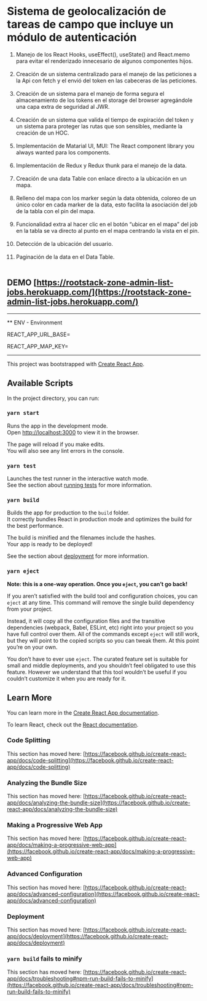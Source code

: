 # Sistema de geolocalización de tareas de campo que incluye un módulo de autenticación


1. Manejo de los React Hooks, useEffect(), useState() and React.memo para evitar el renderizado innecesario de algunos componentes hijos.
   </br></br>
2. Creación de un sistema centralizado para el manejo de las peticiones a la Api con fetch y el envió del token en las cabeceras de las peticiones.
   </br></br>
3. Creación de un sistema para el manejo de forma segura el almacenamiento de los tokens en el storage del browser agregándole una capa extra de seguridad al JWR.
   </br></br>
4. Creación de un sistema que valida el tiempo de expiración del token y un sistema para proteger las rutas que son sensibles, mediante la creación de un HOC.
   </br></br>
5. Implementación de Matarial UI, MUI: The React component library you always wanted para los components.
   </br></br>
6. Implementación de Redux y Redux thunk para el manejo de la data.
   </br></br>
7. Creación de una data Table con enlace directo a la ubicación en un mapa.
   </br></br>
8. Relleno del mapa con los marker según la data obtenida, coloreo de un único color en cada marker de la data, esto facilita la asociación del job de la tabla con el pin del mapa.
   </br></br>
9. Funcionalidad extra al hacer clic en el botón “ubicar en el mapa” del job en la tabla se va directo al punto en el mapa centrando la vista en el pin.
   </br></br>
10. Detección de la ubicación del usuario.
    </br></br>
11. Paginación de la data en el Data Table.
    </br></br>

## DEMO [https://rootstack-zone-admin-list-jobs.herokuapp.com/](https://rootstack-zone-admin-list-jobs.herokuapp.com/)

---

** ENV - Environment

REACT_APP_URL_BASE=

REACT_APP_MAP_KEY=

---

This project was bootstrapped with [Create React App](https://github.com/facebook/create-react-app).

## Available Scripts

In the project directory, you can run:

### `yarn start`

Runs the app in the development mode.\
Open [http://localhost:3000](http://localhost:3000) to view it in the browser.

The page will reload if you make edits.\
You will also see any lint errors in the console.

### `yarn test`

Launches the test runner in the interactive watch mode.\
See the section about [running tests](https://facebook.github.io/create-react-app/docs/running-tests) for more information.

### `yarn build`

Builds the app for production to the `build` folder.\
It correctly bundles React in production mode and optimizes the build for the best performance.

The build is minified and the filenames include the hashes.\
Your app is ready to be deployed!

See the section about [deployment](https://facebook.github.io/create-react-app/docs/deployment) for more information.

### `yarn eject`

**Note: this is a one-way operation. Once you `eject`, you can’t go back!**

If you aren’t satisfied with the build tool and configuration choices, you can `eject` at any time. This command will remove the single build dependency from your project.

Instead, it will copy all the configuration files and the transitive dependencies (webpack, Babel, ESLint, etc) right into your project so you have full control over them. All of the commands except `eject` will still work, but they will point to the copied scripts so you can tweak them. At this point you’re on your own.

You don’t have to ever use `eject`. The curated feature set is suitable for small and middle deployments, and you shouldn’t feel obligated to use this feature. However we understand that this tool wouldn’t be useful if you couldn’t customize it when you are ready for it.

## Learn More

You can learn more in the [Create React App documentation](https://facebook.github.io/create-react-app/docs/getting-started).

To learn React, check out the [React documentation](https://reactjs.org/).

### Code Splitting

This section has moved here: [https://facebook.github.io/create-react-app/docs/code-splitting](https://facebook.github.io/create-react-app/docs/code-splitting)

### Analyzing the Bundle Size

This section has moved here: [https://facebook.github.io/create-react-app/docs/analyzing-the-bundle-size](https://facebook.github.io/create-react-app/docs/analyzing-the-bundle-size)

### Making a Progressive Web App

This section has moved here: [https://facebook.github.io/create-react-app/docs/making-a-progressive-web-app](https://facebook.github.io/create-react-app/docs/making-a-progressive-web-app)

### Advanced Configuration

This section has moved here: [https://facebook.github.io/create-react-app/docs/advanced-configuration](https://facebook.github.io/create-react-app/docs/advanced-configuration)

### Deployment

This section has moved here: [https://facebook.github.io/create-react-app/docs/deployment](https://facebook.github.io/create-react-app/docs/deployment)

### `yarn build` fails to minify

This section has moved here: [https://facebook.github.io/create-react-app/docs/troubleshooting#npm-run-build-fails-to-minify](https://facebook.github.io/create-react-app/docs/troubleshooting#npm-run-build-fails-to-minify)
